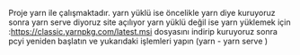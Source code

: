 Proje yarn ile çalışmaktadır.
yarn yüklü ise 
öncelikle yarn diye kuruyoruz 
sonra yarn serve diyoruz site açılıyor
yarn yüklü değil ise
yarn yüklemek için :https://classic.yarnpkg.com/latest.msi dosyasını indirip kuruyoruz
sonra pcyi yeniden başlatın ve yukarıdaki işlemleri yapın (yarn - yarn serve )


